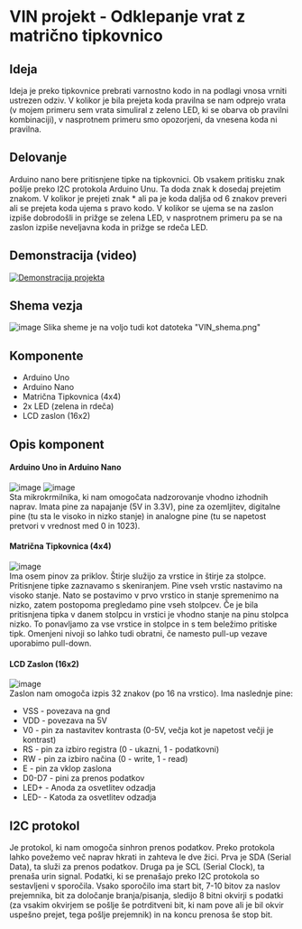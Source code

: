 # VIN projekt - Odklepanje vrat z matrično tipkovnico

## Ideja
Ideja je preko tipkovnice prebrati varnostno kodo in na podlagi vnosa vrniti ustrezen odziv. V kolikor je bila prejeta koda pravilna se nam odprejo vrata (v mojem primeru sem vrata simuliral z zeleno LED, ki se obarva ob pravilni kombinaciji), v nasprotnem primeru smo opozorjeni, da vnesena koda ni pravilna.

## Delovanje
Arduino nano bere pritisnjene tipke na tipkovnici. Ob vsakem pritisku znak pošlje preko I2C protokola Arduino Unu. Ta doda znak k dosedaj prejetim znakom. V kolikor je prejeti znak * ali pa je koda daljša od 6 znakov preveri ali se prejeta koda ujema s pravo kodo. V kolikor se ujema se na zaslon izpiše dobrodošli in prižge se zelena LED, v nasprotnem primeru pa se na zaslon izpiše neveljavna koda in prižge se rdeča LED.

## Demonstracija (video)
[![Demonstracija projekta](https://i.ytimg.com/vi/Sgy8DASde9M/maxresdefault.jpg)](https://www.youtube.com/watch?v=Sgy8DASde9M)

## Shema vezja
![image](./VIN_shema.png)
Slika sheme je na voljo tudi kot datoteka "VIN_shema.png"

## Komponente
- Arduino Uno
- Arduino Nano
- Matrična Tipkovnica (4x4)
- 2x LED (zelena in rdeča)
- LCD zaslon (16x2)


## Opis komponent

#### Arduino Uno in Arduino Nano
![image](./Slike-komponent/arduino_uno.png)
![image](./Slike-komponent/nano.jpg)  
Sta mikrokrmilnika, ki nam omogočata nadzorovanje vhodno izhodnih naprav. Imata pine za napajanje (5V in 3.3V), pine za ozemljitev, digitalne pine (tu sta le visoko in nizko stanje) in analogne pine (tu se napetost pretvori v vrednost med 0 in 1023).

#### Matrična Tipkovnica (4x4)
![image](./Slike-komponent/keypad.png)  
Ima osem pinov za priklov. Štirje služijo za vrstice in štirje za stolpce. Pritisnjene tipke zaznavamo s skeniranjem. Pine vseh vrstic nastavimo na visoko stanje. Nato se postavimo v prvo vrstico in stanje spremenimo na nizko, zatem postopoma pregledamo pine vseh stolpcev. Če je bila pritisnjena tipka v danem stolpcu in vrstici je vhodno stanje na pinu stolpca nizko. To ponavljamo za vse vrstice in stolpce in s tem beležimo pritiske tipk. Omenjeni nivoji so lahko tudi obratni, če namesto pull-up vezave uporabimo pull-down.

#### LCD Zaslon (16x2)
![image](./Slike-komponent/lcd.jpg)  
Zaslon nam omogoča izpis 32 znakov (po 16 na vrstico).
Ima naslednje pine:
- VSS - povezava na gnd
- VDD - povezava na 5V
- V0 - pin za nastavitev kontrasta (0-5V, večja kot je napetost večji je kontrast)
- RS - pin za izbiro registra (0 - ukazni, 1 - podatkovni)
- RW - pin za izbiro načina (0 - write, 1 - read)
- E - pin za vklop zaslona
- D0-D7 - pini za prenos podatkov
- LED+ - Anoda za osvetlitev odzadja 
- LED- - Katoda za osvetlitev odzadja

## I2C protokol
Je protokol, ki nam omogoča sinhron prenos podatkov. Preko protokola lahko povežemo več naprav hkrati in zahteva le dve žici. Prva je SDA (Serial Data), ta služi za prenos podatkov. Druga pa je SCL (Serial Clock), ta prenaša urin signal. Podatki, ki se prenašajo preko I2C protokola so sestavljeni v sporočila. Vsako sporočilo ima start bit, 7-10 bitov za naslov prejemnika, bit za določanje branja/pisanja, sledijo 8 bitni okvirji s podatki (za vsakim okvirjem se pošlje še potrditveni bit, ki nam pove ali je bil okvir uspešno prejet, tega pošlje prejemnik) in na koncu prenosa še stop bit.
